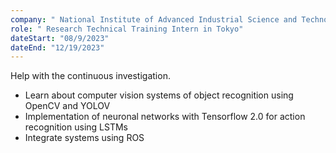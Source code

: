 ```yaml
---
company: " National Institute of Advanced Industrial Science and Technology"
role: " Research Technical Training Intern in Tokyo"
dateStart: "08/9/2023"
dateEnd: "12/19/2023"
---
```


Help with the continuous investigation.

- Learn about computer vision systems of object recognition using OpenCV and YOLOV
- Implementation of neuronal networks with Tensorflow 2.0 for action recognition using LSTMs
- Integrate systems using ROS
